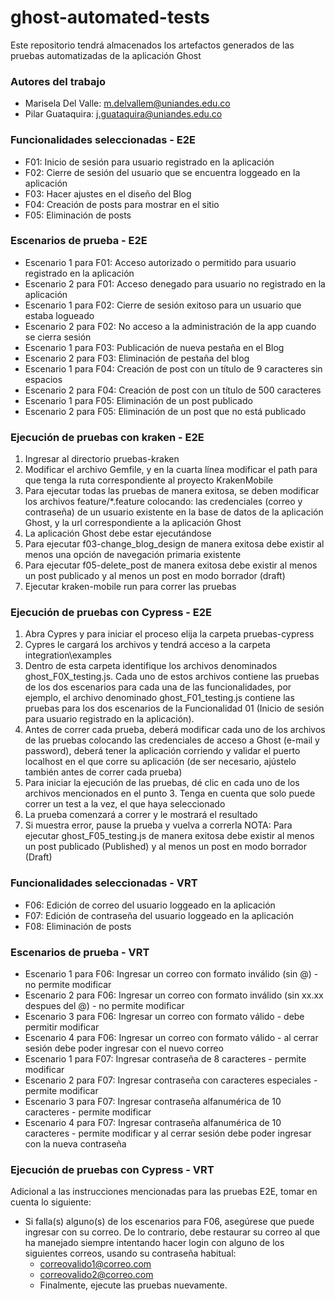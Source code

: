 # ghost-automated-tests
Este repositorio tendrá almacenados los artefactos generados de las pruebas automatizadas de la aplicación Ghost

### Autores del trabajo
* Marisela Del Valle: m.delvallem@uniandes.edu.co
* Pilar Guataquira: j.guataquira@uniandes.edu.co

### Funcionalidades seleccionadas - E2E
* F01: Inicio de sesión para usuario registrado en la aplicación
* F02: Cierre de sesión del usuario que se encuentra loggeado en la aplicación
* F03: Hacer ajustes en el diseño del Blog
* F04: Creación de posts para mostrar en el sitio
* F05: Eliminación de posts

### Escenarios de prueba - E2E
* Escenario 1 para F01: Acceso autorizado o permitido para usuario registrado en la aplicación
* Escenario 2 para F01: Acceso denegado para usuario no registrado en la aplicación
* Escenario 1 para F02: Cierre de sesión exitoso para un usuario que estaba logueado
* Escenario 2 para F02: No acceso a la administración de la app cuando se cierra sesión
* Escenario 1 para F03: Publicación de nueva pestaña en el Blog
* Escenario 2 para F03: Eliminación de pestaña del blog
* Escenario 1 para F04: Creación de post con un título de 9 caracteres sin espacios
* Escenario 2 para F04: Creación de post con un título de 500 caracteres
* Escenario 1 para F05: Eliminación de un post publicado
* Escenario 2 para F05: Eliminación de un post que no está publicado

### Ejecución de pruebas con kraken - E2E
1. Ingresar al directorio pruebas-kraken
2. Modificar el archivo Gemfile, y en la cuarta línea modificar el path para que tenga la ruta correspondiente al proyecto KrakenMobile
3. Para ejecutar todas las pruebas de manera exitosa, se deben modificar los archivos feature/*.feature colocando: las credenciales (correo y contraseña) de un usuario existente en la base de datos de la aplicación Ghost, y la url correspondiente a la aplicación Ghost
4. La aplicación Ghost debe estar ejecutándose
5. Para ejecutar f03-change_blog_design de manera exitosa debe existir al menos una opción de navegación primaria existente
6. Para ejecutar f05-delete_post de manera exitosa debe existir al menos un post publicado y al menos un post en modo borrador (draft)
7. Ejecutar kraken-mobile run para correr las pruebas

### Ejecución de pruebas con Cypress - E2E
1. Abra Cypres y para iniciar el proceso elija la carpeta pruebas-cypress
2. Cypres le cargará los archivos y tendrá acceso a la carpeta integration\examples
3. Dentro de esta carpeta identifique los archivos denominados ghost_F0X_testing.js. Cada uno de estos archivos contiene las pruebas de los dos escenarios para cada una de las funcionalidades, por ejemplo, el archivo denominado ghost_F01_testing.js contiene las pruebas para los dos escenarios de la Funcionalidad 01 (Inicio de sesión para usuario registrado en la aplicación).
4. Antes de correr cada prueba, deberá modificar cada uno de los archivos de las pruebas colocando las credenciales de acceso a Ghost (e-mail y password), deberá tener la aplicación corriendo y validar el puerto localhost en el que corre su aplicación (de ser necesario, ajústelo también antes de correr cada prueba)
5. Para iniciar la ejecución de las pruebas, dé clic en cada uno de los archivos mencionados en el punto 3. Tenga en cuenta que solo puede correr un test a la vez, el que haya seleccionado
6. La prueba comenzará a correr y le mostrará el resultado
7. Si muestra error, pause la prueba y vuelva a correrla
NOTA: Para ejecutar ghost_F05_testing.js de manera exitosa debe existir al menos un post publicado (Published) y al menos un post en modo borrador (Draft)


### Funcionalidades seleccionadas - VRT
* F06: Edición de correo del usuario loggeado en la aplicación
* F07: Edición de contraseña del usuario loggeado en la aplicación
* F08: Eliminación de posts

### Escenarios de prueba - VRT
* Escenario 1 para F06: Ingresar un correo con formato inválido (sin @) - no permite modificar
* Escenario 2 para F06: Ingresar un correo con formato inválido (sin xx.xx despues del @)  - no permite modificar
* Escenario 3 para F06: Ingresar un correo con formato válido - debe permitir modificar
* Escenario 4 para F06: Ingresar un correo con formato válido - al cerrar sesión debe poder ingresar con el nuevo correo 
* Escenario 1 para F07: Ingresar contraseña de 8 caracteres - permite modificar
* Escenario 2 para F07: Ingresar contraseña con caracteres especiales - permite modificar
* Escenario 3 para F07: Ingresar contraseña alfanumérica de 10 caracteres - permite modificar
* Escenario 4 para F07: Ingresar contraseña alfanumérica de 10 caracteres - permite modificar y al cerrar sesión debe poder ingresar con la nueva contraseña

### Ejecución de pruebas con Cypress - VRT
Adicional a las instrucciones mencionadas para las pruebas E2E, tomar en cuenta lo siguiente:
* Si falla(s) alguno(s) de los escenarios para F06, asegúrese que puede ingresar con su correo. De lo contrario, debe restaurar su correo al que ha manejado siempre intentando hacer login con alguno de los siguientes correos, usando su contraseña habitual:
    * correovalido1@correo.com
    * correovalido2@correo.com
    * Finalmente, ejecute las pruebas nuevamente.